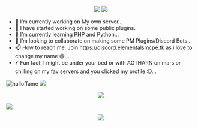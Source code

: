 <p align="center">
<img src="https://github-readme-stats.vercel.app/api?username=cosmicnebula200&show_icons=true&count_private=true&hide_title=false&theme=tokyonight">
<img src="https://github-readme-stats.vercel.app/api/top-langs/?username=cosmicnebula200&count_private=true&layout=compact&theme=tokyonight">
</p>

- 🔭 I’m currently working on My own server...
- 🥳 I have started working on some public plugins.
- 🌱 I’m currently learning PHP and Python...
- 👯 I’m looking to collaborate on making some PM Plugins/Discord Bots...
- 📫 How to reach me: Join https://discord.elementalsmcpe.tk as i love to change my name 😄...
- ⚡ Fun fact: I might be under your bed or with AGTHARN on mars or chilling on my fav servers and you clicked my profile :D...

![halloffame](https://media.discordapp.net/attachments/489366022172966922/919560351329185822/png_20211212_200418_0000.png)
<img src='https://media.discordapp.net/attachments/489366022172966922/919562138270461962/png_20211212_201125_0000.png?height=50&width=50'>
<div></div>
<p align="center">
<img src='https://media.discordapp.net/attachments/904927214926192713/919605672339980308/unknown.png'>
</p>
<img src='https://media.discordapp.net/attachments/489366022172966922/919562138270461962/png_20211212_201125_0000.png?height=50&width=50'>
<div></div>
<p align="center">
<img src='https://media.discordapp.net/attachments/829673511009779723/925394775811698739/unknown.png'>
</p>
